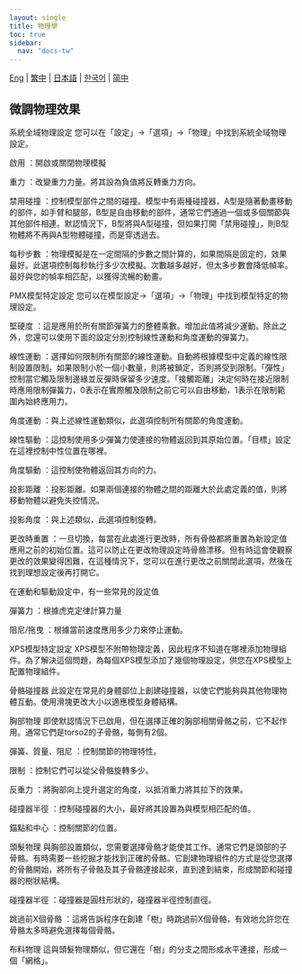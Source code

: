 ```yaml
---
layout: single
title: 物理學
toc: true
sidebar:
  nav: "docs-tw"
---
```

[Eng](/tw/dancexr/features/physics) | [繁中](/tw/tw/dancexr/features/physics) | [日本語](/jp/tw/dancexr/features/physics) | [한국어](/kr/tw/dancexr/features/physics) | [简中](/zh/tw/dancexr/features/physics)
## 微調物理效果

系統全域物理設定
您可以在「設定」->「選項」->「物理」中找到系統全域物理設定。

啟用
：開啟或關閉物理模擬

重力
：改變重力力量。將其設為負值將反轉重力方向。

禁用碰撞
：控制模型部件之間的碰撞。模型中有兩種碰撞器，A型是隨著動畫移動的部件，如手臂和腿部，B型是自由移動的部件，通常它們通過一個或多個關節與其他部件相連。默認情況下，B型將與A型碰撞，但如果打開「禁用碰撞」，則B型物體將不再與A型物體碰撞，而是穿透過去。

每秒步數
：物理模擬是在一定間隔的步數之間計算的，如果間隔是固定的，效果最好。此選項控制每秒執行多少次模擬。次數越多越好，但太多步數會降低幀率。最好與您的幀率相匹配，以獲得流暢的動畫。

PMX模型特定設定
您可以在模型設定->「選項」->「物理」中找到模型特定的物理設定。

堅硬度
：這是應用於所有關節彈簧力的整體乘數。增加此值將減少運動。除此之外，您還可以使用下面的設定分別控制線性運動和角度運動的彈簧力。

線性運動
：選擇如何限制所有關節的線性運動。自動將根據模型中定義的線性限制設置限制。如果限制小於一個小數量，則將被鎖定，否則將受到限制。「彈性」控制當它觸及限制邊緣並反彈時保留多少速度。「接觸距離」決定何時在接近限制時應用限制彈簧力，0表示在實際觸及限制之前它可以自由移動，1表示在限制範圍內始終應用力。

角度運動
：與上述線性運動類似，此選項控制所有關節的角度運動。

線性驅動
：這控制使用多少彈簧力使連接的物體返回到其原始位置。「目標」設定在這裡控制中性位置在哪裡。

角度驅動
：這控制使物體返回其方向的力。

投影距離
：投影距離。如果兩個連接的物體之間的距離大於此處定義的值，則將移動物體以避免失控情況。

投影角度
：與上述類似，此選項控制旋轉。

更改時重置
：一旦切換，每當在此處進行更改時，所有骨骼都將重置為新設定值應用之前的初始位置。這可以防止在更改物理設定時骨骼漂移。但有時這會使觀察更改的效果變得困難，在這種情況下，您可以在進行更改之前關閉此選項，然後在找到理想設定後再打開它。

在運動和驅動設定中，有一些常見的設定值

彈簧力
：根據虎克定律計算力量

阻尼/拖曳
：根據當前速度應用多少力來停止運動。

XPS模型特定設定
XPS模型不附帶物理定義，因此程序不知道在哪裡添加物理組件。為了解決這個問題，為每個XPS模型添加了幾個物理設定，供您在XPS模型上配置物理組件。

骨骼碰撞器
此設定在常見的身體部位上創建碰撞器，以使它們能夠與其他物理物體互動。使用滑塊更改大小以適應模型身體結構。

胸部物理
即使默認情況下已啟用，但在選擇正確的胸部相關骨骼之前，它不起作用。通常它們是torso2的子骨骼，每側有2個。

彈簧、質量、阻尼
：控制關節的物理特性。

限制
：控制它們可以從父骨骼旋轉多少。

反重力
：將胸部向上提升選定的角度，以抵消重力將其拉下的效果。

碰撞器半徑
：控制碰撞器的大小，最好將其設置為與模型相匹配的值。

錨點和中心
：控制關節的位置。

頭髮物理
與胸部設置類似，您需要選擇骨骼才能使其工作。通常它們是頭部的子骨骼。有時需要一些挖掘才能找到正確的骨骼。它創建物理組件的方式是從您選擇的骨骼開始，將所有子骨骼及其子骨骼連接起來，直到達到結束，形成關節和碰撞器的樹狀結構。

碰撞器半徑
：碰撞器是圓柱形狀的，碰撞器半徑控制直徑。

跳過前X個骨骼
：這將告訴程序在創建「樹」時跳過前X個骨骼，有效地允許您在骨骼太多時避免選擇每個骨骼。

布料物理
這與頭髮物理類似，但它還在「樹」的分支之間形成水平連接，形成一個「網格」。